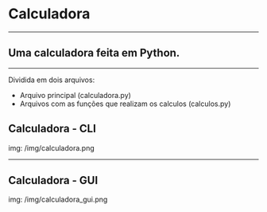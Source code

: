 # Calculadora

---

## Uma calculadora feita em Python.

---

Dividida em dois arquivos:

 - Arquivo principal (calculadora.py)
 - Arquivos com as funções que realizam os calculos (calculos.py)

## Calculadora - CLI

img: /img/calculadora.png

---

## Calculadora - GUI

img: /img/calculadora_gui.png